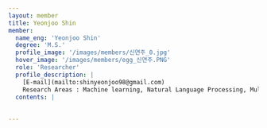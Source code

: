 ```yaml
--- 
layout: member 
title: Yeonjoo Shin 
member:
  name_eng: 'Yeonjoo Shin'
  degree: 'M.S.'
  profile_image: '/images/members/신연주_0.jpg'
  hover_image: '/images/members/egg_신연주.PNG'
  role: 'Researcher'
  profile_description: |
    [E-mail](mailto:shinyeonjoo98@gmail.com)
    Research Areas : Machine learning, Natural Language Processing, Multi-Modal
  contents: |
    
    
--- 
```

